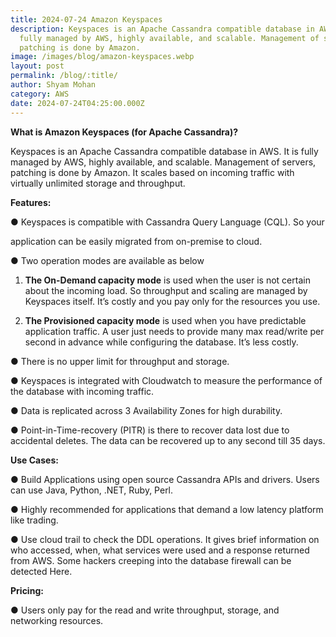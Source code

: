 ```yaml
---
title: 2024-07-24 Amazon Keyspaces
description: Keyspaces is an Apache Cassandra compatible database in AWS. It is
  fully managed by AWS, highly available, and scalable. Management of servers,
  patching is done by Amazon.
image: /images/blog/amazon-keyspaces.webp
layout: post
permalink: /blog/:title/
author: Shyam Mohan
category: AWS
date: 2024-07-24T04:25:00.000Z
---
```


**What is Amazon Keyspaces (for Apache Cassandra)?**

Keyspaces is an Apache Cassandra compatible database in AWS. It is fully managed by AWS, highly available, and scalable. Management of servers, patching is done by Amazon. It scales based on incoming traffic with virtually unlimited storage and throughput.

  

**Features:**

● Keyspaces is compatible with Cassandra Query Language (CQL). So your

application can be easily migrated from on-premise to cloud.

● Two operation modes are available as below

1. **The On-Demand capacity mode** is used when the user is not certain about the incoming load. So throughput and scaling are managed by Keyspaces itself. It’s costly and you pay only for the resources you use.

2. **The Provisioned capacity mode** is used when you have predictable application traffic. A user just needs to provide many max read/write per second in advance while configuring the database. It’s less costly.

● There is no upper limit for throughput and storage.

● Keyspaces is integrated with Cloudwatch to measure the performance of the database with incoming traffic.

● Data is replicated across 3 Availability Zones for high durability.

● Point-in-Time-recovery (PITR) is there to recover data lost due to accidental deletes. The data can be recovered up to any second till 35 days.

  

**Use Cases:**

● Build Applications using open source Cassandra APIs and drivers. Users can use Java, Python, .NET, Ruby, Perl.

● Highly recommended for applications that demand a low latency platform like trading.

● Use cloud trail to check the DDL operations. It gives brief information on who accessed, when, what services were used and a response returned from AWS. Some hackers creeping into the database firewall can be detected Here.

  

**Pricing:**

● Users only pay for the read and write throughput, storage, and networking resources.
